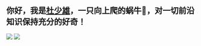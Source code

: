 ## 你好，我是<a href="https://shaoxiongdu.cn" target="_blank">杜少雄</a>，一只向上爬的蜗牛🐌，对一切前沿知识保持充分的好奇！


  <img  src="https://github-readme-stats.vercel.app/api?cache_seconds=1800&username=shaoxiongdu&hide_border=false&show_icons=true&hide_title=true&width=500&include_all_commits=true&count_private=true&theme=buefy&locale=cn&line_hight=18" />

  <img src="https://github-readme-stats.vercel.app/api/top-langs/?hide_title=true&layout=compact&username=shaoxiongdu&hide_border=false&line_height=18&theme=flag-india&locale=cn" />

